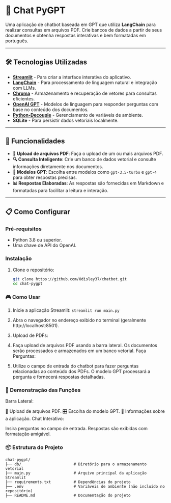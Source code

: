 # 🤖 Chat PyGPT

Uma aplicação de chatbot baseada em GPT que utiliza **LangChain** para realizar consultas em arquivos PDF. Crie bancos de dados a partir de seus documentos e obtenha respostas interativas e bem formatadas em português.

---

## 🛠️ Tecnologias Utilizadas

- **[Streamlit](https://streamlit.io/)** - Para criar a interface interativa do aplicativo.
- **[LangChain](https://langchain.com/)** - Para processamento de linguagem natural e integração com LLMs.
- **[Chroma](https://www.trychroma.com/)** - Armazenamento e recuperação de vetores para consultas eficientes.
- **[OpenAI GPT](https://openai.com/)** - Modelos de linguagem para responder perguntas com base no conteúdo dos documentos.
- **[Python-Decouple](https://pypi.org/project/python-decouple/)** - Gerenciamento de variáveis de ambiente.
- **SQLite** - Para persistir dados vetoriais localmente.

---

## 🚀 Funcionalidades

- **📂 Upload de arquivos PDF**: Faça o upload de um ou mais arquivos PDF.
- **🔍 Consulta Inteligente**: Crie um banco de dados vetorial e consulte informações diretamente nos documentos.
- **🤝 Modelos GPT**: Escolha entre modelos como `gpt-3.5-turbo` e `gpt-4` para obter respostas precisas.
- **📊 Respostas Elaboradas**: As respostas são fornecidas em Markdown e formatadas para facilitar a leitura e interação.

---

## 📋 Como Configurar

### Pré-requisitos

- Python 3.8 ou superior.
- Uma chave de API do OpenAI.

### Instalação

1. Clone o repositório:
   ```bash
   git clone https://github.com/Odisley37/chatbot.git
   cd chat-pygpt
### 🎮 Como Usar
1. Inicie a aplicação Streamlit:
```streamlit run main.py```
2. Abra o navegador no endereço exibido no terminal (geralmente http://localhost:8501).

3. Upload de PDFs:

4. Faça upload de arquivos PDF usando a barra lateral.
Os documentos serão processados e armazenados em um banco vetorial.
Faça Perguntas:

5. Utilize o campo de entrada do chatbot para fazer perguntas relacionadas ao conteúdo dos PDFs.
O modelo GPT processará a pergunta e fornecerá respostas detalhadas.
### 🧩 Demonstração das Funções
Barra Lateral:

📂 Upload de arquivos PDF.
🎛️ Escolha do modelo GPT.
📑 Informações sobre a aplicação.
Chat Interativo:

Insira perguntas no campo de entrada.
Respostas são exibidas com formatação amigável.

### 📦 Estrutura do Projeto

````
chat-pygpt/
├── db/                       # Diretório para o armazenamento vetorial
├── main.py                   # Arquivo principal da aplicação Streamlit
├── requirements.txt          # Dependências do projeto
├── .env                      # Variáveis de ambiente (não incluído no repositório)
├── README.md                 # Documentação do projeto
````
